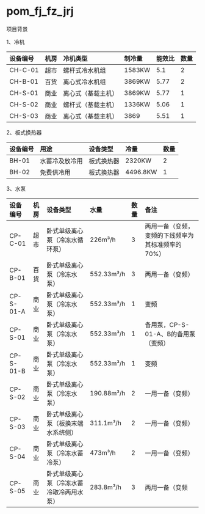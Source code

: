 # pom\_fj\_fz\_jrj

项目背景

1、冷机

| 设备编号 | 机房 | 冷机类型 | 制冷量 | 能效比 | 数量 |
| :--- | :--- | :--- | :--- | :--- | :--- |
| CH-C-01 | 超市 | 螺杆式冷水机组 | 1583KW | 5.1 | 2 |
| CH-B-01 | 百货 | 离心式冷水机组 | 3869KW | 5.77 | 2 |
| CH-S-01 | 商业 | 离心式（基载主机） | 3869KW | 5.77 | 1 |
| CH-S-02 | 商业 | 螺杆式（基载主机） | 1336KW | 5.06 | 1 |
| CH-S-03 | 商业 | 离心式（基载主机） | 3869 | 5.51 | 1 |

2、板式换热器

| 设备编号 | 用途 | 设备类型 | 冷量 | 数量 |
| :--- | :--- | :--- | :--- | :--- |
| BH-01 | 水蓄冷及放冷用 | 板式换热器 | 2320KW | 2 |
| BH-02 | 免费供冷用 | 板式换热器 | 4496.8KW | 1 |

3、水泵

| 设备编号 | 机房 | 设备类型 | 水量 | 数量 | 备注 |
| :--- | :--- | :--- | :--- | :--- | :--- |
| CP-C-01 | 超市 | 卧式单级离心泵（冷冻水循环泵） | 226m³/h | 3 | 两用一备（变频，变频的下线频率为其标准频率的70%） |
| CP-B-01 | 百货 | 卧式单级离心泵（冷冻水泵） | 552.33m³/h | 3 | 两用一备（变频） |
| CP-S-01-A | 商业 | 卧式单级离心泵（冷冻水泵） | 552.33m³/h | 1 | 变频 |
| CP-S-01 | 商业 | 卧式单级离心泵（冷冻水泵） | 552.33m³/h | 1 | 备用泵，CP-S-01-A、B的备用泵（变频） |
| CP-S-01-B | 商业 | 卧式单级离心泵（冷冻水泵） | 552.33m³/h | 1 | 变频 |
| CP-S-02 | 商业 | 卧式单级离心泵（冷冻水泵） | 190.88m³/h | 2 | 一用一备（变频） |
| CP-S-03 | 商业 | 卧式单级离心泵（板换末端水系统侧） | 311.1m³/h | 2 | 一用一备（变频） |
| CP-S-04 | 商业 | 卧式单级离心泵（冷冻水蓄冷泵） | 473m³/h | 2 | 一用一备（变频） |
| CP-S-05 | 商业 | 卧式单级离心泵（冷冻水蓄冷取冷两用水泵） | 283.8m³/h | 3 | 两用一备（变频 |



